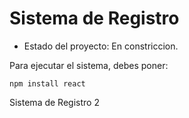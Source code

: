 <h1> Sistema de Registro</h1>

- Estado del proyecto: En constriccion.

Para ejecutar el sistema, debes poner:

```npm install react```

Sistema de Registro 2
